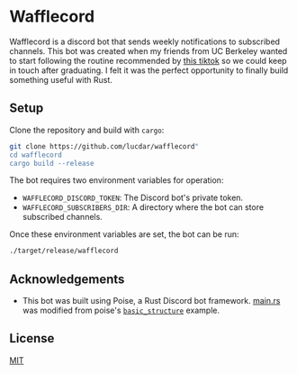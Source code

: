 # Wafflecord

Wafflecord is a discord bot that sends weekly notifications to subscribed channels. This bot was created when my friends from UC Berkeley wanted to start following the routine recommended by [this tiktok](https://www.tiktok.com/t/ZTYGguwgP/) so we could keep in touch after graduating. I felt it was the perfect opportunity to finally build something useful with Rust.

## Setup

Clone the repository and build with `cargo`:

```bash
git clone https://github.com/lucdar/wafflecord"
cd wafflecord
cargo build --release
```

The bot requires two environment variables for operation:

* `WAFFLECORD_DISCORD_TOKEN`: The Discord bot's private token.
* `WAFFLECORD_SUBSCRIBERS_DIR`: A directory where the bot can store subscribed channels.

Once these environment variables are set, the bot can be run:

```bash
./target/release/wafflecord
```

## Acknowledgements

* This bot was built using Poise, a Rust Discord bot framework. [main.rs](src/main.rs) was modified from poise's [`basic_structure`](https://github.com/serenity-rs/poise/blob/current/examples/basic_structure/main.rs) example.

## License

[MIT](./LICENSE)
